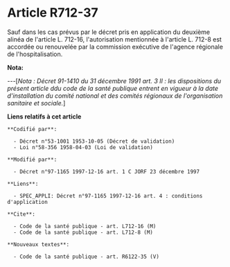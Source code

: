 # Article R712-37

Sauf dans les cas prévus par le décret pris en application du deuxième alinéa de l'article L. 712-16, l'autorisation
mentionnée à l'article L. 712-8 est accordée ou renouvelée par la commission exécutive de l'agence régionale de
l'hospitalisation.

**Nota:**

---[*Nota : Décret 91-1410 du 31 décembre 1991 art. 3 II : les dispositions du présent article ddu code de la santé publique
entrent en vigueur à la date d'installation du comité national et des comités régionaux de l'organisation sanitaire et
sociale.*]

**Liens relatifs à cet article**

	**Codifié par**:

	  - Décret n°53-1001 1953-10-05 (Décret de validation)
	  - Loi n°58-356 1958-04-03 (Loi de validation)

	**Modifié par**:

	  - Décret n°97-1165 1997-12-16 art. 1 C JORF 23 décembre 1997

	**Liens**:

	  - SPEC_APPLI: Décret n°97-1165 1997-12-16 art. 4 : conditions d'application

	**Cite**:

	  - Code de la santé publique - art. L712-16 (M)
	  - Code de la santé publique - art. L712-8 (M)

	**Nouveaux textes**:

	  - Code de la santé publique - art. R6122-35 (V)
